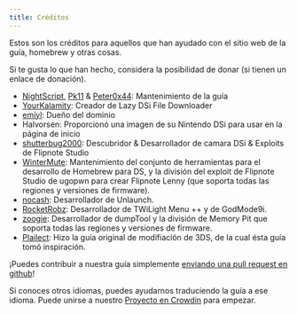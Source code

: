 ```yaml
---
title: Créditos
---
```


Estos son los créditos para aquellos que han ayudado con el sitio web de la guía, homebrew y otras cosas.

Si te gusta lo que han hecho, considera la posibilidad de donar (si tienen un enlace de donación).

- [NightScript](https://nightscript370.github.io/), [Pk11](https://pk11.us/) & [Peter0x44](https://github.com/Peter0x44): Mantenimiento de la guía
- [YourKalamity](https://github.com/YourKalamity/): Creador de Lazy DSi File Downloader
- [emiyl](https://emiyl.com/paypal): Dueño del dominio
- Halvorsen: Proporcionó una imagen de su Nintendo DSi para usar en la página de inicio
- [shutterbug2000](https://paypal.me/projectkaeru): Descubridor & Desarrollador de camara DSi & Exploits de Flipnote Studio
- [WinterMute](https://devkitpro.org/support-devkitpro): Mantenimiento del conjunto de herramientas para el desarrollo de Homebrew para DS, y la división del exploit de Flipnote Studio de ugopwn para crear Flipnote Lenny (que soporta todas las regiones y versiones de firmware).
- [nocash](http://problemkaputt.de/donate.htm): Desarrollador de Unlaunch.
- [RocketRobz](https://github.com/RocketRobz): Desarrollador de TWiLight Menu ++ y de GodMode9i.
- [zoogie](https://github.com/zoogie): Desarrollador de dumpTool y la división de Memory Pit que soporta todas las regiones y versiones de firmware.
- [Plailect](https://github.com/Plailect): Hizo la guía original de modifiación de 3DS, de la cual ésta guía tomó inspiración.

¡Puedes contribuir a nuestra guía simplemente [enviando una pull request en github](https://github.com/cfw-guide/dsi.cfw.guide/)!

Si conoces otros idiomas, puedes ayudarnos traduciendo la guía a ese idioma. Puede unirse a nuestro [Proyecto en Crowdin](https://crowdin.com/project/dsi-guide) para empezar.
